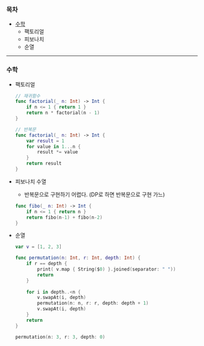 ### 목차
- [수학](#수학)
    - 팩토리얼
    - 피보나치
    - 순열

---
### 수학
- 팩토리얼
    ```swift
    // 재귀함수
    func factorial(_ n: Int) -> Int {
        if n <= 1 { return 1 }
        return n * factorial(n - 1)
    }
    
    // 반복문
    func factorial(_ n: Int) -> Int {
        var result = 1
        for value in 1...n {
            result *= value
        }
        return result
    }
    ```
    
- 피보나치 수열
    - 반복문으로 구현하기 어렵다. (DP로 하면 반복문으로 구현 가느)
    
    ```swift
    func fibo(_ n: Int) -> Int {
        if n <= 1 { return n }
        return fibo(n-1) + fibo(n-2)
    }
    ```

- 순열
    
    ```swift
    var v = [1, 2, 3]
    
    func permutation(n: Int, r: Int, depth: Int) {
        if r == depth {
            print( v.map { String($0) }.joined(separator: " "))
            return
        }
        
        for i in depth..<n {
            v.swapAt(i, depth)
            permutation(n: n, r: r, depth: depth + 1)
            v.swapAt(i, depth)
        }
        return
    }
    
    permutation(n: 3, r: 3, depth: 0)
    ```
